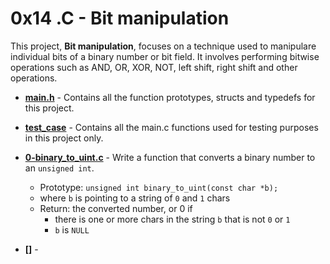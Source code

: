 # 0x14 .C - Bit manipulation
This project, **Bit manipulation**, focuses on a technique used to manipulare individual bits of a binary number or bit field. It involves performing bitwise operations such as AND, OR, XOR, NOT, left shift, right shift and other operations.

* **[main.h](./main.h)** - Contains all the function prototypes, structs and typedefs for this project.
* **[test_case](/.test_case)** - Contains all the main.c functions used for testing purposes in this project only.
* **[0-binary_to_uint.c](./0-binary_to_uint.c)** - Write a function that converts a binary number to an `unsigned int`.
    * Prototype: `unsigned int binary_to_uint(const char *b);`
    * where `b` is pointing to a string of `0` and `1` chars
    * Return: the converted number, or 0 if
        * there is one or more chars in the string `b` that is not `0` or `1`
        * `b` is `NULL`

* **[]** - 